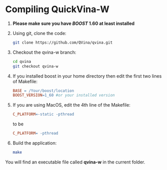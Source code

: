 # Compiling QuickVina-W



1. **Please make sure you have _BOOST_ 1.60 at least installed**

1. Using git, clone the code:

      ```bash
      git clone https://github.com/QVina/qvina.git
      ```
 
1. Checkout the qvina-w branch:

      ```bash
      cd qvina
      git checkout qvina-w
      ```
     
1. If you installed boost in your home directory then edit the first two lines of Makefile:
   
      ```Makefile
      BASE = /Your/boost/location
      BOOST_VERSION=1_60 #or your installed version
      ```        
          
1. If you are using MacOS, edit the 4th line of the Makefile:
   
      ```Makefile
      C_PLATFORM=-static -pthread
      ```        
   to be
   
      ```Makefile
      C_PLATFORM= -pthread
      ```        

1. Build the application:
    
      ```bash
      make
      ```

You will find an executable file called **qvina-w** in the current folder.

